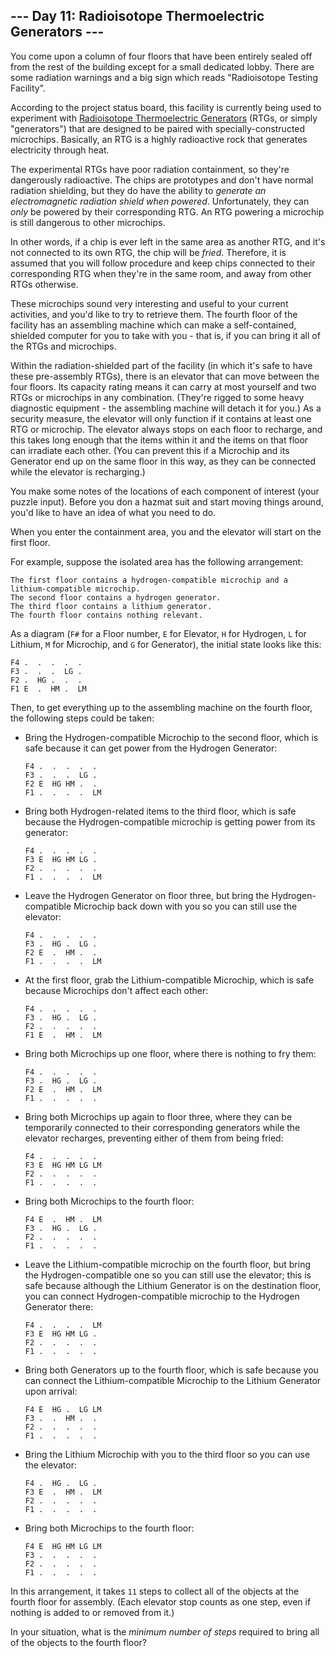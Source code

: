 ﻿
## --- Day 11: Radioisotope Thermoelectric Generators ---

You come upon a column of four floors that have been entirely sealed off from the rest of the building except for a small dedicated lobby. There are some radiation warnings and a big sign which reads "Radioisotope Testing Facility".

According to the project status board, this facility is currently being used to experiment with  [Radioisotope Thermoelectric Generators](https://en.wikipedia.org/wiki/Radioisotope_thermoelectric_generator)  (RTGs, or simply "generators") that are designed to be paired with specially-constructed microchips. Basically, an RTG is a highly radioactive rock that generates electricity through heat.

The  experimental RTGs  have poor radiation containment, so they're dangerously radioactive. The chips are prototypes and don't have normal radiation shielding, but they do have the ability to  _generate an electromagnetic radiation shield when powered_. Unfortunately, they can  _only_  be powered by their corresponding RTG. An RTG powering a microchip is still dangerous to other microchips.

In other words, if a chip is ever left in the same area as another RTG, and it's not connected to its own RTG, the chip will be  _fried_. Therefore, it is assumed that you will follow procedure and keep chips connected to their corresponding RTG when they're in the same room, and away from other RTGs otherwise.

These microchips sound very interesting and useful to your current activities, and you'd like to try to retrieve them. The fourth floor of the facility has an assembling machine which can make a self-contained, shielded computer for you to take with you - that is, if you can bring it all of the RTGs and microchips.

Within the radiation-shielded part of the facility (in which it's safe to have these pre-assembly RTGs), there is an elevator that can move between the four floors. Its capacity rating means it can carry at most yourself and two RTGs or microchips in any combination. (They're rigged to some heavy diagnostic equipment - the assembling machine will detach it for you.) As a security measure, the elevator will only function if it contains at least one RTG or microchip. The elevator always stops on each floor to recharge, and this takes long enough that the items within it and the items on that floor can irradiate each other. (You can prevent this if a Microchip and its Generator end up on the same floor in this way, as they can be connected while the elevator is recharging.)

You make some notes of the locations of each component of interest (your puzzle input). Before you don a hazmat suit and start moving things around, you'd like to have an idea of what you need to do.

When you enter the containment area, you and the elevator will start on the first floor.

For example, suppose the isolated area has the following arrangement:

```
The first floor contains a hydrogen-compatible microchip and a lithium-compatible microchip.
The second floor contains a hydrogen generator.
The third floor contains a lithium generator.
The fourth floor contains nothing relevant.

```

As a diagram (`F#`  for a Floor number,  `E`  for Elevator,  `H`  for Hydrogen,  `L`  for Lithium,  `M`  for Microchip, and  `G`  for Generator), the initial state looks like this:

```
F4 .  .  .  .  .  
F3 .  .  .  LG .  
F2 .  HG .  .  .  
F1 E  .  HM .  LM 

```

Then, to get everything up to the assembling machine on the fourth floor, the following steps could be taken:

-   Bring the Hydrogen-compatible Microchip to the second floor, which is safe because it can get power from the Hydrogen Generator:
    
    ```
    F4 .  .  .  .  .  
    F3 .  .  .  LG .  
    F2 E  HG HM .  .  
    F1 .  .  .  .  LM 
    
    ```
    
-   Bring both Hydrogen-related items to the third floor, which is safe because the Hydrogen-compatible microchip is getting power from its generator:
    
    ```
    F4 .  .  .  .  .  
    F3 E  HG HM LG .  
    F2 .  .  .  .  .  
    F1 .  .  .  .  LM 
    
    ```
    
-   Leave the Hydrogen Generator on floor three, but bring the Hydrogen-compatible Microchip back down with you so you can still use the elevator:
    
    ```
    F4 .  .  .  .  .  
    F3 .  HG .  LG .  
    F2 E  .  HM .  .  
    F1 .  .  .  .  LM 
    
    ```
    
-   At the first floor, grab the Lithium-compatible Microchip, which is safe because Microchips don't affect each other:
    
    ```
    F4 .  .  .  .  .  
    F3 .  HG .  LG .  
    F2 .  .  .  .  .  
    F1 E  .  HM .  LM 
    
    ```
    
-   Bring both Microchips up one floor, where there is nothing to fry them:
    
    ```
    F4 .  .  .  .  .  
    F3 .  HG .  LG .  
    F2 E  .  HM .  LM 
    F1 .  .  .  .  .  
    
    ```
    
-   Bring both Microchips up again to floor three, where they can be temporarily connected to their corresponding generators while the elevator recharges, preventing either of them from being fried:
    
    ```
    F4 .  .  .  .  .  
    F3 E  HG HM LG LM 
    F2 .  .  .  .  .  
    F1 .  .  .  .  .  
    
    ```
    
-   Bring both Microchips to the fourth floor:
    
    ```
    F4 E  .  HM .  LM 
    F3 .  HG .  LG .  
    F2 .  .  .  .  .  
    F1 .  .  .  .  .  
    
    ```
    
-   Leave the Lithium-compatible microchip on the fourth floor, but bring the Hydrogen-compatible one so you can still use the elevator; this is safe because although the Lithium Generator is on the destination floor, you can connect Hydrogen-compatible microchip to the Hydrogen Generator there:
    
    ```
    F4 .  .  .  .  LM 
    F3 E  HG HM LG .  
    F2 .  .  .  .  .  
    F1 .  .  .  .  .  
    
    ```
    
-   Bring both Generators up to the fourth floor, which is safe because you can connect the Lithium-compatible Microchip to the Lithium Generator upon arrival:
    
    ```
    F4 E  HG .  LG LM 
    F3 .  .  HM .  .  
    F2 .  .  .  .  .  
    F1 .  .  .  .  .  
    
    ```
    
-   Bring the Lithium Microchip with you to the third floor so you can use the elevator:
    
    ```
    F4 .  HG .  LG .  
    F3 E  .  HM .  LM 
    F2 .  .  .  .  .  
    F1 .  .  .  .  .  
    
    ```
    
-   Bring both Microchips to the fourth floor:
    
    ```
    F4 E  HG HM LG LM 
    F3 .  .  .  .  .  
    F2 .  .  .  .  .  
    F1 .  .  .  .  .  
    
    ```
    

In this arrangement, it takes  `11`  steps to collect all of the objects at the fourth floor for assembly. (Each elevator stop counts as one step, even if nothing is added to or removed from it.)

In your situation, what is the  _minimum number of steps_  required to bring all of the objects to the fourth floor?
